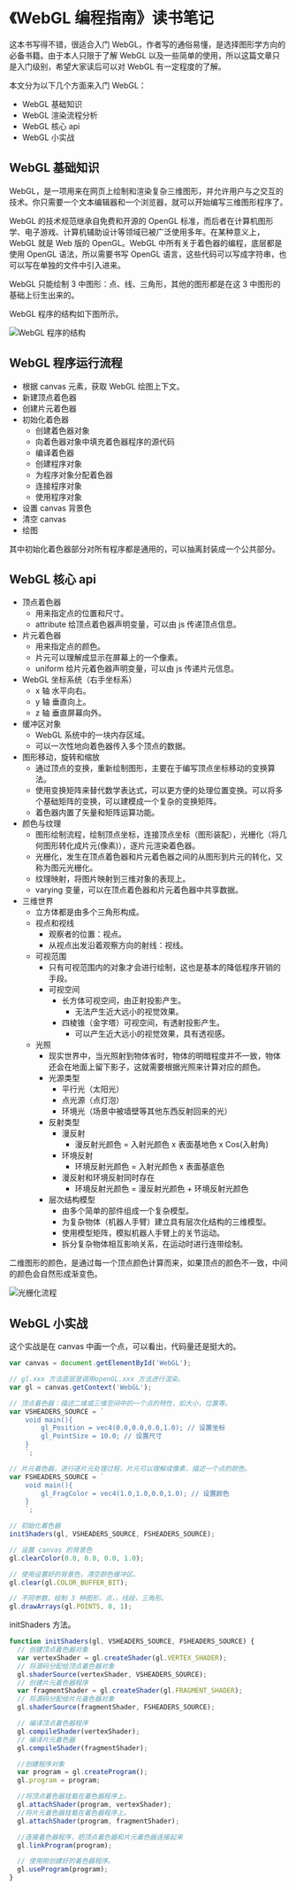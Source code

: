 # 《WebGL 编程指南》读书笔记

这本书写得不错，很适合入门 WebGL，作者写的通俗易懂，是选择图形学方向的必备书籍。由于本人只限于了解 WebGL 以及一些简单的使用，所以这篇文章只是入门级别，希望大家读后可以对 WebGL 有一定程度的了解。

本文分为以下几个方面来入门 WebGL：

- WebGL 基础知识
- WebGL 渲染流程分析
- WebGL 核心 api
- WebGL 小实战

## WebGL 基础知识

WebGL，是一项用来在网页上绘制和渲染复杂三维图形，并允许用户与之交互的技术。你只需要一个文本编辑器和一个浏览器，就可以开始编写三维图形程序了。

WebGL 的技术规范继承自免费和开源的 OpenGL 标准，而后者在计算机图形学、电子游戏、计算机辅助设计等领域已被广泛使用多年。在某种意义上，WebGL 就是 Web 版的 OpenGL。WebGL 中所有关于着色器的编程，底层都是使用 OpenGL 语法，所以需要书写 OpenGL 语言，这些代码可以写成字符串，也可以写在单独的文件中引入进来。

WebGL 只能绘制 3 中图形：点、线、三角形，其他的图形都是在这 3 中图形的基础上衍生出来的。

WebGL 程序的结构如下图所示。

![WebGL 程序的结构](book-webgl-structure.png)

## WebGL 程序运行流程

- 根据 canvas 元素，获取 WebGL 绘图上下文。
- 新建顶点着色器
- 创建片元着色器
- 初始化着色器
  - 创建着色器对象
  - 向着色器对象中填充着色器程序的源代码
  - 编译着色器
  - 创建程序对象
  - 为程序对象分配着色器
  - 连接程序对象
  - 使用程序对象
- 设置 canvas 背景色
- 清空 canvas
- 绘图

其中初始化着色器部分对所有程序都是通用的，可以抽离封装成一个公共部分。

## WebGL 核心 api

- 顶点着色器
  - 用来指定点的位置和尺寸。
  - attribute 给顶点着色器声明变量，可以由 js 传递顶点信息。
- 片元着色器
  - 用来指定点的颜色。
  - 片元可以理解成显示在屏幕上的一个像素。
  - uniform 给片元着色器声明变量，可以由 js 传递片元信息。
- WebGL 坐标系统（右手坐标系）
  - x 轴 水平向右。
  - y 轴 垂直向上。
  - z 轴 垂直屏幕向外。
- 缓冲区对象
  - WebGL 系统中的一块内存区域。
  - 可以一次性地向着色器传入多个顶点的数据。
- 图形移动，旋转和缩放
  - 通过顶点的变换，重新绘制图形，主要在于编写顶点坐标移动的变换算法。
  - 使用变换矩阵来替代数学表达式，可以更方便的处理位置变换。可以将多个基础矩阵的变换，可以建模成一个复杂的变换矩阵。
  - 着色器内置了矢量和矩阵运算功能。
- 颜色与纹理
  - 图形绘制流程，绘制顶点坐标，连接顶点坐标（图形装配），光栅化（将几何图形转化成片元(像素)），逐片元渲染着色器。
  - 光栅化，发生在顶点着色器和片元着色器之间的从图形到片元的转化，又称为图元光栅化。
  - 纹理映射，将图片映射到三维对象的表现上。
  - varying 变量，可以在顶点着色器和片元着色器中共享数据。
- 三维世界
  - 立方体都是由多个三角形构成。
  - 视点和视线
    - 观察者的位置：视点。
    - 从视点出发沿着观察方向的射线：视线。
  - 可视范围
    - 只有可视范围内的对象才会进行绘制，这也是基本的降低程序开销的手段。
    - 可视空间
      - 长方体可视空间，由正射投影产生。
        - 无法产生近大远小的视觉效果。
      - 四棱锥（金字塔）可视空间，有透射投影产生。
        - 可以产生近大远小的视觉效果，具有透视感。
  - 光照
    - 现实世界中，当光照射到物体省时，物体的明暗程度并不一致，物体还会在地面上留下影子，这就需要根据光照来计算对应的颜色。
    - 光源类型
      - 平行光（太阳光）
      - 点光源（点灯泡）
      - 环境光（场景中被墙壁等其他东西反射回来的光）
    - 反射类型
      - 漫反射
        - 漫反射光颜色 = 入射光颜色 x 表面基地色 x Cos(入射角)
      - 环境反射
        - 环境反射光颜色 = 入射光颜色 x 表面基底色
      - 漫反射和环境反射同时存在
        - 环境反射光颜色 = 漫反射光颜色 + 环境反射光颜色
    - 层次结构模型
      - 由多个简单的部件组成一个复杂模型。
      - 为复杂物体（机器人手臂）建立具有层次化结构的三维模型。
      - 使用模型矩阵，模拟机器人手臂上的关节运动。
      - 拆分复杂物体相互影响关系，在运动时进行连带绘制。

二维图形的颜色，是通过每一个顶点颜色计算而来，如果顶点的颜色不一致，中间的颜色会自然形成渐变色。

![光栅化流程](book-webgl-flow.jpeg)

## WebGL 小实战

这个实战是在 canvas 中画一个点，可以看出，代码量还是挺大的。

```js
var canvas = document.getElementById('WebGL');

// gl.xxx 方法底层是调用openGL.xxx 方法进行渲染。
var gl = canvas.getContext('WebGL');

// 顶点着色器：描述二维或三维空间中的一个点的特性，如大小，位置等。
var VSHEADERS_SOURCE = `
    void main(){
        gl_Position = vec4(0.0,0.0,0.0,1.0); // 设置坐标
        gl_PointSize = 10.0; // 设置尺寸
    }
    `;

// 片元着色器，进行逐片元处理过程，片元可以理解成像素，描述一个点的颜色。
var FSHEADERS_SOURCE = `
    void main(){
        gl_FragColor = vec4(1.0,1.0,0.0,1.0); // 设置颜色
    }
    `;

// 初始化着色器
initShaders(gl, VSHEADERS_SOURCE, FSHEADERS_SOURCE);

// 设置 canvas 的背景色
gl.clearColor(0.0, 0.0, 0.0, 1.0);

// 使用设置好的背景色，清空颜色缓冲区。
gl.clear(gl.COLOR_BUFFER_BIT);

// 不同参数，绘制 3 种图形，点，，线段，三角形。
gl.drawArrays(gl.POINTS, 0, 1);
```

initShaders 方法。

```js
function initShaders(gl, VSHEADERS_SOURCE, FSHEADERS_SOURCE) {
  // 创建顶点着色器对象
  var vertexShader = gl.createShader(gl.VERTEX_SHADER);
  // 将源码分配给顶点着色器对象
  gl.shaderSource(vertexShader, VSHEADERS_SOURCE);
  // 创建片元着色器程序
  var fragmentShader = gl.createShader(gl.FRAGMENT_SHADER);
  // 将源码分配给片元着色器对象
  gl.shaderSource(fragmentShader, FSHEADERS_SOURCE);

  // 编译顶点着色器程序
  gl.compileShader(vertexShader);
  // 编译片元着色器
  gl.compileShader(fragmentShader);

  //创建程序对象
  var program = gl.createProgram();
  gl.program = program;

  //将顶点着色器挂载在着色器程序上。
  gl.attachShader(program, vertexShader);
  //将片元着色器挂载在着色器程序上。
  gl.attachShader(program, fragmentShader);

  //连接着色器程序，把顶点着色器和片元着色器连接起来
  gl.linkProgram(program);

  // 使用刚创建好的着色器程序。
  gl.useProgram(program);
}
```
